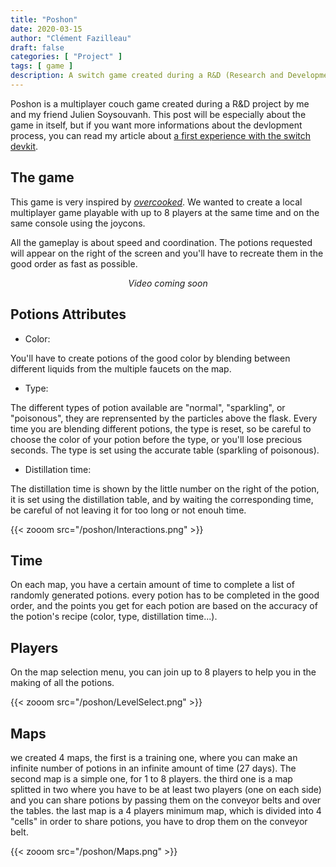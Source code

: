 ```yaml
---
title: "Poshon"
date: 2020-03-15
author: "Clément Fazilleau"
draft: false
categories: [ "Project" ]
tags: [ game ]
description: A switch game created during a R&D (Research and Development) project.
---
```


Poshon is a multiplayer couch game created during a R&D project by me and my friend Julien Soysouvanh.
This post will be especially about the game in itself, but if you want more informations about the devlopment process, you can read my article about [a first experience with the switch devkit](/posts/a-first-experience-with-the-switch-devkit).

## The game

This game is very inspired by [*overcooked*](http://www.ghosttowngames.com/overcooked/). We wanted to create a local multiplayer game playable with up to 8 players at the same time and on the same console using the joycons.

All the gameplay is about speed and coordination. The potions requested will appear on the right of the screen and you'll have to recreate them in the good order as fast as possible.

<div style="text-align:center;"><i>Video coming soon</i></div>

## Potions Attributes

- Color:

You'll have to create potions of the good color by blending between different liquids from the multiple faucets on the map.

- Type:

The different types of potion available are "normal", "sparkling", or "poisonous", they are reprensented by the particles above the flask. Every time you are blending different potions, the type is reset, so be careful to choose the color of your potion before the type, or you'll lose precious seconds. The type is set using the accurate table (sparkling of poisonous).

- Distillation time:

The distillation time is shown by the little number on the right of the potion, it is set using the distillation table, and by waiting the corresponding time, be careful of not leaving it for too long or not enouh time.

{{< zooom src="/poshon/Interactions.png" >}}

## Time

On each map, you have a certain amount of time to complete a list of randomly generated potions. every potion has to be completed in the good order, and the points you get for each potion are based on the accuracy of the potion's recipe (color, type, distillation time...).

## Players

On the map selection menu, you can join up to 8 players to help you in the making of all the potions.

{{< zooom src="/poshon/LevelSelect.png" >}}

## Maps

we created 4 maps, the first is a training one, where you can make an infinite number of potions in an infinite amount of time (27 days). The second map is a simple one, for 1 to 8 players. the third one is a map splitted in two where you have to be at least two players (one on each side) and you can share potions by passing them on the conveyor belts and over the tables. the last map is a 4 players minimum map, which is divided into 4 "cells" in order to share potions, you have to drop them on the conveyor belt.

{{< zooom src="/poshon/Maps.png" >}}

